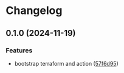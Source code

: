 # Changelog

## 0.1.0 (2024-11-19)


### Features

* bootstrap terraform and action ([57f6d95](https://github.com/helmless/google-cloudrun/commit/57f6d95d9faa630ffcb8e6dc532fd95b5de47f44))
